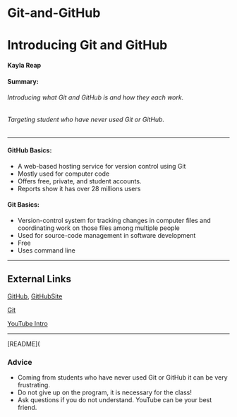 # Git-and-GitHub

# Introducing Git and GitHub
#### Kayla Reap

#### Summary: 
###### Introducing what Git and GitHub is and how they each work.

###### Targeting student who have never used Git or GitHub.
----
#### GitHub Basics:
* A web-based hosting service for version control using Git
* Mostly used for computer code
* Offers free, private, and student accounts.
* Reports show it has over 28 millions users

#### Git Basics:

* Version-control system for tracking changes in computer files and
coordinating work on those files among multiple people
* Used for source-code management in software development
* Free
* Uses command line
---

## External Links

[GitHub](https://en.wikipedia.org/wiki/GitHub),
[GitHubSite](https://github.com)

[Git](https://en.wikipedia.org/wiki/Git)

[YouTube Intro](https://www.youtube.com/watch?v=SWYqp7iY_Tc)

---

[README](


### Advice 
* Coming from students who have never used Git or GitHub it can be very frustrating.
* Do not give up on the program, it is necessary for the class!
* Ask questions if you do not understand. YouTube can be your best friend.
